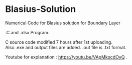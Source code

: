 # Blasius-Solution
Numerical Code for Blasius solution for Boundary Layer

.C and .xlsx Program.

C source code modified 7 hours after 1st uploading.  
Also .exe and output files are added.
.out file is .txt format. 

Youtube for explanation :
   https://youtu.be/VApMkocdOyQ
.
